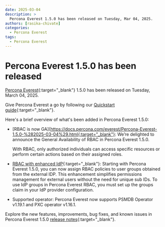 ```yaml
---
date: 2025-03-04
description: >
  Percona Everest 1.5.0 has been released on Tuesday, Mar 04, 2025.
authors: [rasika-chivate]
categories:
  - Percona Everest
tags:
  - Percona Everest
---
```


# Percona Everest 1.5.0 has been released

<!-- more -->

[Percona Everest](https://docs.percona.com/everest/index.html){:target="_blank"} 1.5.0 has been released on Tuesday, March 04, 2025. 

Give Percona Everest a go by following our [Quickstart guide](https://docs.percona.com/everest/quick-install.html){:target="_blank"}.


Here's a brief overview of what's been added in Percona Everest 1.5.0:

- [RBAC is now GA](https://docs.percona.com/everest/Percona-Everest-1.5.0-%282025-03-04%29.html{:target="_blank"}: We’re delighted to announce the General Availability of RBAC in Percona Everest 1.5.0.

  With RBAC, only authorized individuals can access specific resources or perform certain actions based on their assigned roles.

- [RBAC with enhanced IdP](https://docs.percona.com/everest/Percona-Everest-1.5.0-%282025-03-04%29.html#__tabbed_1_2){:target="_blank"}: Starting with Percona Everest 1.5.0, you can now assign RBAC policies to user groups obtained from the external IDP. This enhancement simplifies permissions management for external users without the need for unique sub IDs. To use IdP groups in Percona Everest RBAC, you must set up the groups claim in your IdP provider configuration.


- Supported operator: Percona Everest now supports PSMDB Operator v1.19.1 and PXC operator v1.16.1.

Explore the new features, improvements, bug fixes, and known issues in Percona Everest 1.5.0 [release notes](https://docs.percona.com/everest/Percona-Everest-1.5.0-%282025-03-04%29.html){:target="_blank"}.


